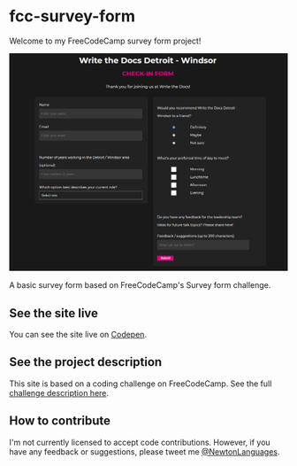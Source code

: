 # fcc-survey-form
Welcome to my FreeCodeCamp survey form project!

![Site screenshot](_static/images/fcc-survey-form-screenshot.PNG)

A basic survey form based on FreeCodeCamp's Survey form challenge.

## See the site live

You can see the site live on [Codepen](https://codepen.io/NewWebAsh/pen/GRqdweX).

## See the project description

This site is based on a coding challenge on FreeCodeCamp. See the full
[challenge description here](https://www.freecodecamp.org/learn/responsive-web-design/responsive-web-design-projects/build-a-survey-form).

## How to contribute

I'm not currently licensed to accept code contributions. However, if you have
any feedback or suggestions, please tweet me [@NewtonLanguages](https://twitter.com/NewtonLanguages).
